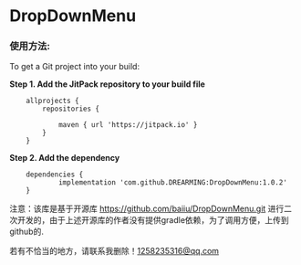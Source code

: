 # DropDownMenu

### 使用方法:

To get a Git project into your build:

**Step 1. Add the JitPack repository to your build file**
```
	allprojects {
		repositories {
			
			maven { url 'https://jitpack.io' }
		}
	}
```
**Step 2. Add the dependency**

```
	dependencies {
	        implementation 'com.github.DREARMING:DropDownMenu:1.0.2'
	}
```


注意：该库是基于开源库 https://github.com/baiiu/DropDownMenu.git 进行二次开发的，由于上述开源库的作者没有提供gradle依赖，为了调用方便，上传到github的.

若有不恰当的地方，请联系我删除！1258235316@qq.com
